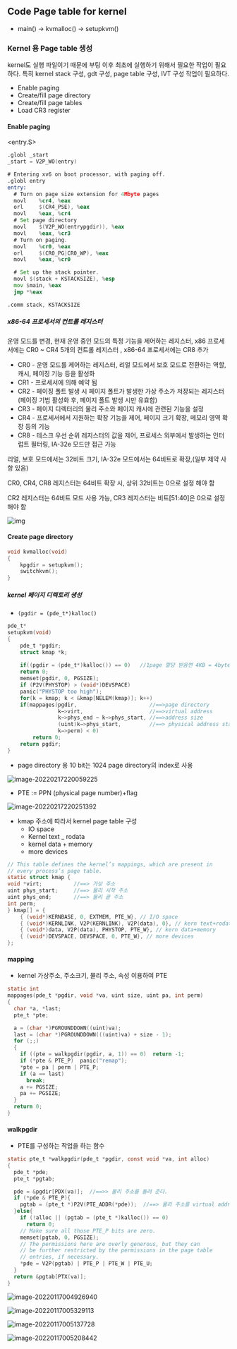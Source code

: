## Code  Page table for kernel 

* main() -> kvmalloc() -> setupkvm()



###  Kernel 용 Page table 생성

kernel도 실행 파일이기 때문에 부팅 이후  최초에 실행하기 위해서 필요한 작업이 필요하다. 특히 kernel stack 구성, gdt 구성, page table 구성, IVT 구성 작업이 필요하다. 

* Enable paging
* Create/fill page directory
* Create/fill page tables
* Load CR3 register

#### Enable paging

<entry.S>

```asm
.globl _start
_start = V2P_WO(entry)

# Entering xv6 on boot processor, with paging off.
.globl entry
entry:
  # Turn on page size extension for 4Mbyte pages
  movl    %cr4, %eax
  orl     $(CR4_PSE), %eax
  movl    %eax, %cr4
  # Set page directory
  movl    $(V2P_WO(entrypgdir)), %eax
  movl    %eax, %cr3
  # Turn on paging.
  movl    %cr0, %eax
  orl     $(CR0_PG|CR0_WP), %eax
  movl    %eax, %cr0

  # Set up the stack pointer.
  movl $(stack + KSTACKSIZE), %esp
  mov $main, %eax
  jmp *%eax

.comm stack, KSTACKSIZE
```

#####  x86-64 프로세서의 컨트롤 레지스터

운영 모드를 변경, 현재 운영 중인 모드의 특정 기능을 제어하는 레지스터,  x86 프로세서에는 CR0 ~ CR4 5개의 컨트롤 레지스터 , x86-64 프로세서에는 CR8 추가

- CR0 - 운영 모드를 제어하는 레지스터, 리얼 모드에서 보호 모드로 전환하는 역할, 캐시, 페이징 기능 등을 활성화
- CR1 - 프로세서에 의해 예약 됨
- CR2 - 페이징 폴트 발생 시 페이지 폴트가 발생한 가상 주소가 저장되는 레지스터(페이징 기법 활성화 후, 페이지 폴트 발생 시만 유효함)
- CR3 - 페이지 디렉터리의 물리 주소와 페이지 캐시에 관련된 기능을 설정
- CR4 - 프로세서에서 지원하는 확장 기능을 제어, 페이지 크기 확장, 메모리 영역 확장 등의 기능
- CR8 - 테스크 우선 순위 레지스터의 값을 제어, 프로세스 외부에서 발생하는 인터럽트 필터링, IA-32e 모드만 접근 가능

리얼, 보호 모드에서는 32비트 크기, IA-32e 모드에서는 64비트로 확장,(일부 제약 사항 있음)

CR0, CR4, CR8 레지스터는 64비트 확장 시, 상위 32비트는 0으로 설정 해야 함

CR2 레지스터는 64비트 모드 사용 가능, CR3 레지스터는 비트[51:40]은 0으로 설정 해야 함

![img](img/b0159254_50f388d25ea89.png)





#### Create page directory

```c
void kvmalloc(void)
{
    kpgdir = setupkvm();
    switchkvm();
}
```

##### kernel 페이지 디렉토리 생성

* `(pgdir = (pde_t*)kalloc()`

```c
pde_t*
setupkvm(void)
{
	pde_t *pgdir;
	struct kmap *k;
 
	if((pgdir = (pde_t*)kalloc()) == 0)   //1page 할당 받음면 4KB = 4bytes*1K
	return 0;
	memset(pgdir, 0, PGSIZE);
	if (P2V(PHYSTOP) > (void*)DEVSPACE)
	panic("PHYSTOP too high");
	for(k = kmap; k < &kmap[NELEM(kmap)]; k++)
	if(mappages(pgdir,                       //==>page directory
                k−>virt,                     //==>virtual address
                k−>phys_end − k−>phys_start, //==>address size 
                (uint)k−>phys_start,         //==> physical address start
                k−>perm) < 0)
        return 0;
    return pgdir;
}
```



* page directory 용 10 bit는 1024  page directory의 index로 사용

![image-20220217220059225](img/image-20220217220059225.png)

* PTE := PPN (physical page number)+flag

![image-20220217220251392](img/image-20220217220251392.png)



* kmap 주소에 따라서 kernel page table  구성
  * IO space
  * Kernel text _ rodata
  * kernel data  + memory
  * more devices

```c
// This table defines the kernel’s mappings, which are present in
// every process’s page table.
static struct kmap {
void *virt;          //==> 가상 주소   
uint phys_start;     //==> 물리 시작 주소 
uint phys_end;       //==> 물리 끝 주소
int perm;
} kmap[] = {             
	{ (void*)KERNBASE, 0, EXTMEM, PTE_W}, // I/O space
	{ (void*)KERNLINK, V2P(KERNLINK), V2P(data), 0}, // kern text+rodata
	{ (void*)data, V2P(data), PHYSTOP, PTE_W}, // kern data+memory
	{ (void*)DEVSPACE, DEVSPACE, 0, PTE_W}, // more devices
};
```



#### mapping 

* kernel 가상주소, 주소크기, 물리 주소, 속성 이용하여  PTE  

```c
static int
mappages(pde_t *pgdir, void *va, uint size, uint pa, int perm)
{
  char *a, *last;
  pte_t *pte;

  a = (char *)PGROUNDDOWN((uint)va);
  last = (char *)PGROUNDDOWN(((uint)va) + size - 1);
  for (;;)
  {
    if ((pte = walkpgdir(pgdir, a, 1)) == 0)  return -1;
    if (*pte & PTE_P)  panic("remap");
    *pte = pa | perm | PTE_P;
    if (a == last)
      break;
    a += PGSIZE;
    pa += PGSIZE;
  }
  return 0;
}
```

#### walkpgdir

* PTE를 구성하는 작업을 하는 함수

```c
static pte_t *walkpgdir(pde_t *pgdir, const void *va, int alloc)
{
  pde_t *pde;
  pte_t *pgtab;

  pde = &pgdir[PDX(va)];  //==>> 물리 주소를 돌려 준다. 
  if (*pde & PTE_P){
    pgtab = (pte_t *)P2V(PTE_ADDR(*pde));  //==> 물리 주소를 virtual address로
  }else{
    if (!alloc || (pgtab = (pte_t *)kalloc()) == 0)
      return 0;
    // Make sure all those PTE_P bits are zero.
    memset(pgtab, 0, PGSIZE);
    // The permissions here are overly generous, but they can
    // be further restricted by the permissions in the page table
    // entries, if necessary.
    *pde = V2P(pgtab) | PTE_P | PTE_W | PTE_U;
  }
  return &pgtab[PTX(va)];
}
```







![image-20220117004926940](img/image-20220117004926940.png)



![image-20220117005329113](img/image-20220117005329113.png)



![image-20220117005137728](img/image-20220117005137728.png)



![image-20220117005208442](img/image-20220117005208442.png)


